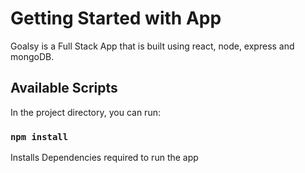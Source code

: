 # Getting Started with App

Goalsy is a Full Stack App that is built using react, node, express and mongoDB.

## Available Scripts

In the project directory, you can run:

### `npm install`

Installs Dependencies required to run the app
